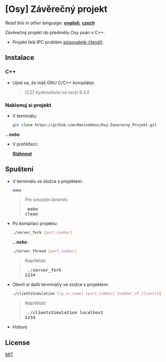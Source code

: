 # [Osy] Závěrečný projekt

*Read this in other language: [**english**](https://github.com/Hanisekkus/Osy-Zaverecny_Projekt), [**czech**](https://github.com/Hanisekkus/Osy-Zaverecny_Projekt/blob/master/README.cz.md)*

Závěrečný projekt do předmětu Osy psán v C++.
  
* Projekt řeší IPC problém [spisovatelé-čtenáři](https://cs.qwe.wiki/wiki/Readers%E2%80%93writers_problem).

## Instalace

### C++
* Ujisti se, že máš GNU C/C++ kompilátor.
 
  > *[CZ] Vyzkoušeno na verzi 9.3.0*  

### Naklonuj si projekt
* V terminálu:

   ```bash
   git clone https://github.com/Hanisekkus/Osy-Zaverecny_Projekt.git
   ```

**_.. nebo_** 
* V prohlížeci:

   [**Stáhnout**](https://github.com/Hanisekkus/Osy-Zaverecny_Projekt/archive/master.zip)

## Spuštení

* V terminálu ve složce s projektem:

   ```bash
   make
   ```
   
   > *Pro smazání binárek:*
   > **<pre>  make clean</pre>**
   
* Po kompilaci projektu:

  ```bash
  ./server_fork [port_number]
  ```
  **_.. nebo_** 
   ```bash
  ./server_thread [port_number]
  ```
  
  >*Například:*
  >**<pre> ./server_fork 1234</pre>**
  
  
* Otevři si další terminál/y ve složce s projektem:

  ```bash
  ./clientsSimulation [ip_or_name] [port_number] [number_of_clients](volitelné/optional)
  ```
  
  >*Například:*
  >**<pre>  ./clientsSimulation localhost 1234</pre>**

* Hotovo

## License
[MIT](https://choosealicense.com/licenses/mit/)
